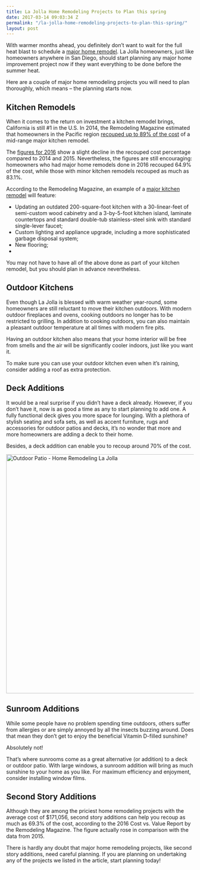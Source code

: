 ```yaml
---
title: La Jolla Home Remodeling Projects to Plan this spring
date: 2017-03-14 09:03:34 Z
permalink: "/la-jolla-home-remodeling-projects-to-plan-this-spring/"
layout: post
---
```


With warmer months ahead, you definitely don’t want to wait for the full heat blast to schedule a <a href="http://murraylampert.com/major-renovations/">major home remodel</a>. La Jolla homeowners, just like homeowners anywhere in San Diego, should start planning any major home improvement project now if they want everything to be done before the summer heat.

Here are a couple of major home remodeling projects you will need to plan thoroughly, which means – the planning starts now.
<h2>Kitchen Remodels</h2>
When it comes to the return on investment a kitchen remodel brings, California is still #1 in the U.S. In 2014, the Remodeling Magazine estimated that homeowners in the Pacific region <a href="http://murraylampert.com/infographic-national-averages-for-cost-and-return-on-investment/">recouped up to 89% of the cost</a> of a mid-range major kitchen remodel.

The <a href="http://www.remodeling.hw.net/cost-vs-value/2016/">figures for 2016</a> show a slight decline in the recouped cost percentage compared to 2014 and 2015. Nevertheless, the figures are still encouraging: homeowners who had major home remodels done in 2016 recouped 64.9% of the cost, while those with minor kitchen remodels recouped as much as 83.1%.

According to the Remodeling Magazine, an example of a <a href="http://www.remodeling.hw.net/cost-vs-value/major-kitchen-remodel?y=2016">major kitchen remodel</a> will feature:
<ul>
 	<li>Updating an outdated 200-square-foot kitchen with a 30-linear-feet of semi-custom wood cabinetry and a 3-by-5-foot kitchen island, laminate countertops and standard double-tub stainless-steel sink with standard single-lever faucet;</li>
 	<li>Custom lighting and appliance upgrade, including a more sophisticated garbage disposal system;</li>
 	<li>New flooring;</li>
 	<li></li>
</ul>
You may not have to have all of the above done as part of your kitchen remodel, but you should plan in advance nevertheless.
<h2>Outdoor Kitchens</h2>
Even though La Jolla is blessed with warm weather year-round, some homeowners are still reluctant to move their kitchen outdoors. With modern outdoor fireplaces and ovens, cooking outdoors no longer has to be restricted to grilling. In addition to cooking outdoors, you can also maintain a pleasant outdoor temperature at all times with modern fire pits.

Having an outdoor kitchen also means that your home interior will be free from smells and the air will be significantly cooler indoors, just like you want it.

To make sure you can use your outdoor kitchen even when it’s raining, consider adding a roof as extra protection.
<h2>Deck Additions</h2>
It would be a real surprise if you didn’t have a deck already. However, if you don’t have it, now is as good a time as any to start planning to add one. A fully functional deck gives you more space for lounging. With a plethora of stylish seating and sofa sets, as well as accent furniture, rugs and accessories for outdoor patios and decks, it’s no wonder that more and more homeowners are adding a deck to their home.

Besides, a deck addition can enable you to recoup around 70% of the cost.

<img class="aligncenter size-large wp-image-3219" src="http://murraylampert.com/wp-content/uploads/Outdoor-Patio-Home-Remodeling-La-Jolla-1024x699.jpg" alt="Outdoor Patio - Home Remodeling La Jolla" width="940" height="642" />
<h2>Sunroom Additions</h2>
While some people have no problem spending time outdoors, others suffer from allergies or are simply annoyed by all the insects buzzing around. Does that mean they don’t get to enjoy the beneficial Vitamin D-filled sunshine?

Absolutely not!

That’s where sunrooms come as a great alternative (or addition) to a deck or outdoor patio. With large windows, a sunroom addition will bring as much sunshine to your home as you like. For maximum efficiency and enjoyment, consider installing window films.
<h2>Second Story Additions</h2>
Although they are among the priciest home remodeling projects with the average cost of $171,056, second story additions can help you recoup as much as 69.3% of the cost, according to the 2016 Cost vs. Value Report by the Remodeling Magazine. The figure actually rose in comparison with the data from 2015.

There is hardly any doubt that major home remodeling projects, like second story additions, need careful planning. If you are planning on undertaking any of the projects we listed in the article, start planning today!

